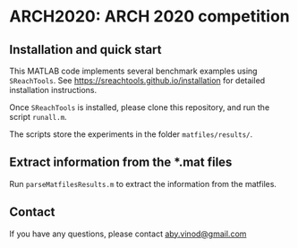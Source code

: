 # ARCH2020: ARCH 2020 competition

## Installation and quick start

This MATLAB code implements several benchmark examples using `SReachTools`. See
https://sreachtools.github.io/installation for detailed installation
instructions.

Once `SReachTools` is installed, please clone this repository, and run the
script `runall.m`.

The scripts store the experiments in the folder `matfiles/results/`.

## Extract information from the \*.mat files

Run `parseMatfilesResults.m` to extract the information from the matfiles.

## Contact

If you have any questions, please contact aby.vinod@gmail.com

